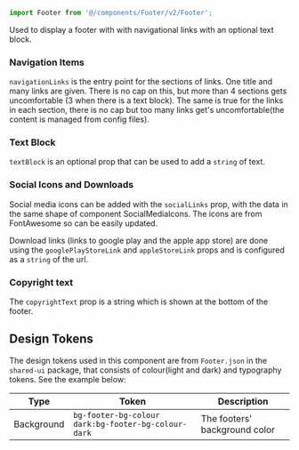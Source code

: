 ```ts
import Footer from '@/components/Footer/v2/Footer';
```

Used to display a footer with with navigational links with an optional text block.

### Navigation Items

`navigationLinks` is the entry point for the sections of links. One title and many links are given.
There is no cap on this, but more than 4 sections gets uncomfortable (3 when there is a text block). The same is true for the links in each section, there is no cap but too many links get's uncomfortable(the content is managed from config files).

### Text Block

`textBlock` is an optional prop that can be used to add a `string` of text.

### Social Icons and Downloads

Social media icons can be added with the `socialLinks` prop, with the data in the same shape of component SocialMediaIcons. The icons are from FontAwesome so can be easily updated.

Download links (links to google play and the apple app store) are done using the `googlePlayStoreLink` and `appleStoreLink` props and is configured as a `string` of the url.

### Copyright text

The `copyrightText` prop is a string which is shown at the bottom of the footer.

## Design Tokens

The design tokens used in this component are from `Footer.json` in the `shared-ui` package, that consists of colour(light and dark) and typography tokens. See the example below:

| Type       | Token                                               | Description                   |
| ---------- | --------------------------------------------------- | ----------------------------- |
| Background | `bg-footer-bg-colour dark:bg-footer-bg-colour-dark` | The footers' background color |
